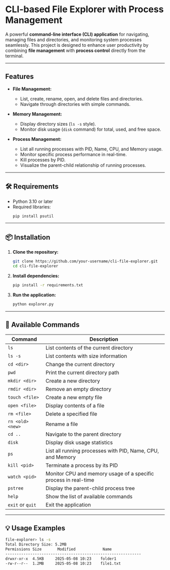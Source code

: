 #  CLI-based File Explorer with Process Management  

A powerful **command-line interface (CLI) application** for navigating, managing files and directories, and monitoring system processes seamlessly. This project is designed to enhance user productivity by combining **file management** with **process control** directly from the terminal.

---

##  **Features**
- **File Management:**  
  - List, create, rename, open, and delete files and directories.  
  - Navigate through directories with simple commands.  

- **Memory Management:**  
  - Display directory sizes (`ls -s` style).  
  - Monitor disk usage (`disk` command) for total, used, and free space.  

- **Process Management:**  
  - List all running processes with PID, Name, CPU, and Memory usage.  
  - Monitor specific process performance in real-time.  
  - Kill processes by PID.  
  - Visualize the parent-child relationship of running processes.  

---

## 🛠️ **Requirements**
- Python 3.10 or later  
- Required libraries:  
    ```sh
    pip install psutil
    ```

---

## 📦 **Installation**
1. **Clone the repository:**  
    ```sh
    git clone https://github.com/your-username/cli-file-explorer.git
    cd cli-file-explorer
    ```

2. **Install dependencies:**  
    ```sh
    pip install -r requirements.txt
    ```

3. **Run the application:**  
    ```sh
    python explorer.py
    ```

---

## 🔗 **Available Commands**
| Command            | Description                                                    |
|---------------------|----------------------------------------------------------------|
| `ls`               | List contents of the current directory                         |
| `ls -s`            | List contents with size information                            |
| `cd <dir>`         | Change the current directory                                   |
| `pwd`              | Print the current directory path                               |
| `mkdir <dir>`      | Create a new directory                                         |
| `rmdir <dir>`      | Remove an empty directory                                      |
| `touch <file>`     | Create a new empty file                                        |
| `open <file>`      | Display contents of a file                                     |
| `rm <file>`        | Delete a specified file                                        |
| `rn <old> <new>`   | Rename a file                                                  |
| `cd ..`            | Navigate to the parent directory                               |
| `disk`             | Display disk usage statistics                                  |
| `ps`               | List all running processes with PID, Name, CPU, and Memory     |
| `kill <pid>`       | Terminate a process by its PID                                 |
| `watch <pid>`      | Monitor CPU and memory usage of a specific process in real-time|
| `pstree`           | Display the parent-child process tree                         |
| `help`             | Show the list of available commands                           |
| `exit` or `quit`   | Exit the application                                           |

---

## 💡 **Usage Examples**
```sh
file-explorer> ls -s
Total Directory Size: 5.2MB
Permissions Size       Modified            Name
------------------------------------------------------------
drwxr-xr-x  4.5KB     2025-05-08 10:23    folder1
-rw-r--r--  1.2MB     2025-05-08 10:23    file1.txt
